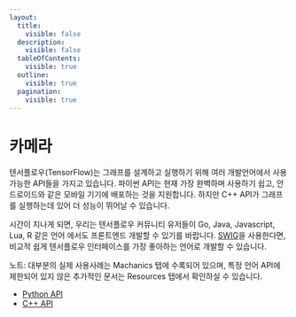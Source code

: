 ```yaml
---
layout:
  title:
    visible: false
  description:
    visible: false
  tableOfContents:
    visible: true
  outline:
    visible: true
  pagination:
    visible: true
---
```


# 카메라

텐서플로우(TensorFlow)는 그래프를 설계하고 실행하기 위해 여러 개발언어에서 사용 가능한 API들을 가지고 있습니다. 파이썬 API는 현재 가장 완벽하며 사용하기 쉽고, 안드로이드와 같은 모바일 기기에 배포하는 것을 지원합니다. 하지만 C++ API가 그래프를 실행하는데 있어 더 성능이 뛰어날 수 있습니다.

시간이 지나게 되면, 우리는 텐서플로우 커뮤니티 유저들이 Go, Java, Javascript, Lua, R 같은 언어 에서도 프론트엔드 개발할 수 있기를 바랍니다. [SWIG](http://swig.org)을 사용한다면, 비교적 쉽게 텐서플로우 인터페이스를 가장 좋아하는 언어로 개발할 수 있습니다.

노트: 대부분의 실제 사용사례는 Machanics 탭에 수록되어 있으며, 특정 언어 API에 제한되어 있지 않은 추가적인 문서는 Resources 탭에서 확인하실 수 있습니다.

* [Python API](index/)
* [C++ API](index-1/)
